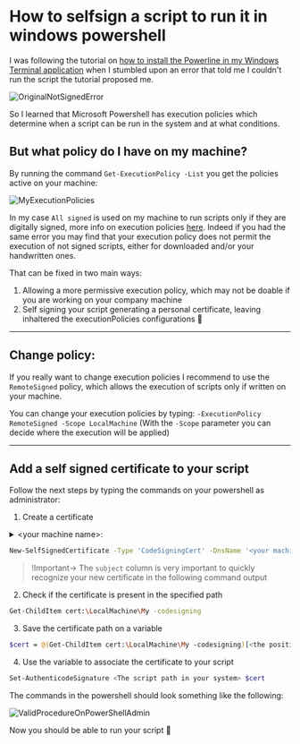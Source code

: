 # How to selfsign a script to run it in windows powershell

I was following the tutorial on [how to install the Powerline in my Windows Terminal application](https://docs.microsoft.com/en-us/windows/terminal/tutorials/powerline-setup#customize-your-powershell-prompt) when I stumbled upon an error that told me I couldn't run the script the tutorial proposed me.

![OriginalNotSignedError](https://user-images.githubusercontent.com/37411225/113568696-4e778c00-9611-11eb-94f5-f0d44fea9375.PNG)

So I learned that Microsoft Powershell has execution policies which determine when a script can be run in the system and at what conditions.

## But what policy do I have on my machine?

By running the command `Get-ExecutionPolicy -List` you get the policies active on your machine:

![MyExecutionPolicies](https://user-images.githubusercontent.com/37411225/113568719-5afbe480-9611-11eb-9830-3f798e78b7e5.PNG)

In my case `All signed` is used on my machine to run scripts only if they are digitally signed, more info on execution policies [here](https://docs.microsoft.com/en-us/powershell/module/microsoft.powershell.core/about/about_execution_policies?view=powershell-7.1).
Indeed if you had the same error you may find that your execution policy does not permit the execution of not signed scripts, either for downloaded and/or your handwritten ones.

That can be fixed in two main ways:
1. Allowing a more permissive execution policy, which may not be doable if you are working on your company machine
2. Self signing your script generating a personal certificate, leaving inhaltered the executionPolicies configurations :slightly_smiling_face:

---

## Change policy:

If you really want to change execution policies I recommend to use the `RemoteSigned` policy, which allows the execution of scripts only if written on your machine.

You can change your execution policies by typing:
`-ExecutionPolicy RemoteSigned -Scope LocalMachine`
(With the `-Scope` parameter you can decide where the execution will be applied)

---

## Add a self signed certificate to your script

Follow the next steps by typing the commands on your powershell as administrator:

1. Create a certificate
<details>
<summary>&lt;your machine name&gt;:</summary>

```
    Click on the Start button.
    In the search box, type Computer.
    Right click on This PC within the search results and select Properties.
    Under Computer name, domain, and workgroup settings you will find the computer name listed.
```
![MachineName](https://user-images.githubusercontent.com/37411225/113568752-736bff00-9611-11eb-85c1-035d96de9302.PNG)
</details>

```bash
New-SelfSignedCertificate -Type 'CodeSigningCert' -DnsName '<your machine name>' -CertStoreLocation cert:\LocalMachine\My
```
> !Important-> The `subject` column is very important to quickly recognize your new certificate in the following command output

2. Check if the certificate is present in the specified path
```bash
Get-ChildItem cert:\LocalMachine\My -codesigning
```

3. Save the certificate path on a variable
```bash
$cert = @(Get-ChildItem cert:\LocalMachine\My -codesigning)[<the position of your certificate in the previous command output>]
```

4. Use the variable to associate the certificate to your script
```bash
Set-AuthenticodeSignature <The script path in your system> $cert
```

The commands in the powershell should look something like the following:

![ValidProcedureOnPowerShellAdmin](https://user-images.githubusercontent.com/37411225/113568785-867ecf00-9611-11eb-827a-65bc860c84ea.PNG)


Now you should be able to run your script 🙂

